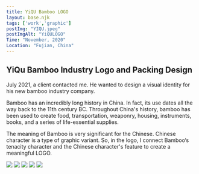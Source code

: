 ```yaml
---
title: YiQU Bamboo LOGO
layout: base.njk
tags: ['work','graphic']
postImg: "YIQU.jpeg"
postImgAlt: "YiQULOGO"
Time: "November, 2020"
Location: "Fujian, China"
---
```

 <div class="container p40">
   <H2> YiQu Bamboo Industry Logo and Packing Design</H2>
    <p>July 2021, a client contacted me. He wanted to design a visual identity for his new bamboo industry company. </p>
    <p>Bamboo has an incredibly long history in China. In fact, its use dates all the way back to the 11th century BC. Throughout China's history, bamboo has been used to create food, transportation, weaponry, housing, instruments, books, and a series of life-essential supplies.</p>
    <p>The meaning of Bamboo is very significant for the Chinese.
    Chinese character is a type of graphic variant.
    So, in the logo, I connect Bamboo‘s tenacity character and the Chinese character's feature to create a meaningful LOGO. </p>
    <img src="https://mir-s3-cdn-cf.behance.net/project_modules/1400/310179124277085.6100b59303709.png">
    <img src="https://mir-s3-cdn-cf.behance.net/project_modules/max_1200/7ae966124277085.6100b593052dd.png">
    <img src="https://mir-s3-cdn-cf.behance.net/project_modules/max_1200/dac69a124277085.6107255fcf58f.jpg">
    <img src="https://mir-s3-cdn-cf.behance.net/project_modules/max_1200/fc13f3124277085.6100b59303d8e.png">
    <img src="https://mir-s3-cdn-cf.behance.net/project_modules/max_1200/335067124277085.6100b59304c23.png">
 
</div>